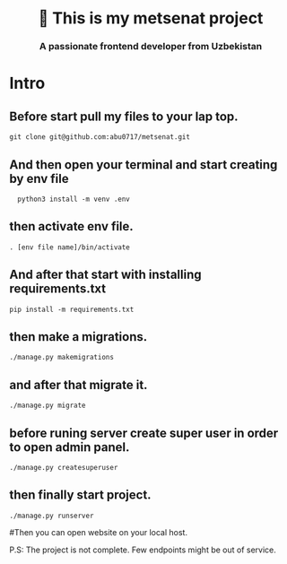 <h1 align="center"> 👋 This is my metsenat project</h1>
<h3 align="center">A passionate frontend developer from Uzbekistan</h3>
<h1> Intro </h1>

## Before start pull my files to your lap top.
    git clone git@github.com:abu0717/metsenat.git
## And then open your terminal and start creating by env file
      python3 install -m venv .env
## then activate env file.
    . [env file name]/bin/activate
## And after that start with installing requirements.txt
    pip install -m requirements.txt
## then make a migrations.
    ./manage.py makemigrations

## and after that migrate it.
    ./manage.py migrate

## before runing server create super user in order to open admin panel.
    ./manage.py createsuperuser

## then finally start project.
    ./manage.py runserver

#Then you can open website on your local host.

P.S: The project is not complete. Few endpoints might be out of service.
